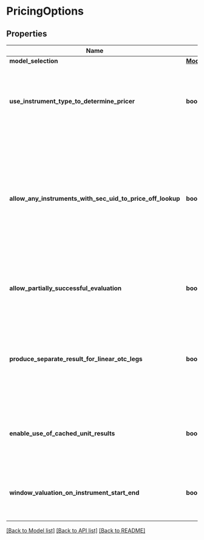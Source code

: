 # PricingOptions

## Properties
Name | Type | Description | Notes
------------ | ------------- | ------------- | -------------
**model_selection** | [**ModelSelection**](ModelSelection.md) |  | [optional] 
**use_instrument_type_to_determine_pricer** | **bool** | If true then use the instrument type to set the default instrument pricer  This applies where no more specific set of overrides are provided on a per-vendor and instrument basis. | [optional] 
**allow_any_instruments_with_sec_uid_to_price_off_lookup** | **bool** | By default, one would not expect to price and exotic instrument, i.e. an instrument with a complicated  instrument definition simply through looking up a price as there should be a better way of evaluating it.  To override that behaviour and allow lookup for a price from the instrument identifier(s), set this to true. | [optional] 
**allow_partially_successful_evaluation** | **bool** | If true then a failure in task evaluation doesn&#39;t cause overall failure.  results will be returned where they succeeded and annotation elsewhere | [optional] 
**produce_separate_result_for_linear_otc_legs** | **bool** | If true (default), when pricing an Fx-Forward or Interest Rate Swap, Future and other linearly separable products, product two results, one for each leg  rather than a single line result with the amalgamated/summed pv from both legs. | [optional] 
**enable_use_of_cached_unit_results** | **bool** | If true, when pricing using a model or for an instrument that supports use of intermediate cached-results, use them.  Default is that this caching is turned off. | [optional] 
**window_valuation_on_instrument_start_end** | **bool** | If true, when valuing an instrument outside the period where it is &#39;alive&#39; (the start-maturity window) it will return a valuation of zero | [optional] 

[[Back to Model list]](../README.md#documentation-for-models) [[Back to API list]](../README.md#documentation-for-api-endpoints) [[Back to README]](../README.md)


